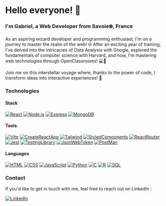 # Hello everyone! 👋

### I'm Gabriel, a Web Developer from Savoie❄️, France

As an aspiring wizard developer and programming enthusiast, I'm on a journey to master the realm of the web! 🌐 After an exciting year of training, I've delved into the intricacies of Data Analysis with Google, explored the fundamentals of computer science with Harvard, and now, I'm mastering web technologies through OpenClassrooms! 💻🎉

Join me on this interstellar voyage where, thanks to the power of code, I transform ideas into interactive experiences! 🚀

### Technologies
#### Stack
[![React](https://img.shields.io/badge/React-149ECA?style=for-the-badge&logo=react&logoColor=FFF)](https://react.dev/)
[![Node.js](https://img.shields.io/badge/Node.js-3F873F?style=for-the-badge&logo=nodedotjs&logoColor=FFF)](https://nodejs.org/en)
[![Express](https://img.shields.io/badge/Express-FCFCFC?style=for-the-badge&logo=express&logoColor=000)](https://expressjs.com/)
[![MongoDB](https://img.shields.io/badge/MongoDB-00ED64?style=for-the-badge&logo=mongodb&logoColor=FFF)](https://www.mongodb.com/)

#### Tools
[![Vite](https://img.shields.io/badge/Vite-AA4DFE?style=for-the-badge&logo=vite&logoColor=FFF)](https://vitejs.dev/)
[![CreateReactApp](https://img.shields.io/badge/Create_React_App-09D3AC?style=for-the-badge&logo=createreactapp&logoColor=FFF)](https://create-react-app.dev/)
[![Tailwind](https://img.shields.io/badge/Tailwind-38BDF8?style=for-the-badge&logo=tailwindcss&logoColor=FFF)](https://tailwindcss.com/)
[![StyledComponents](https://img.shields.io/badge/Styled_Components-FA96DE?style=for-the-badge&logo=styledcomponents&logoColor=000)](https://styled-components.com/)
[![ReactRouter](https://img.shields.io/badge/React_Router-F44250?style=for-the-badge&logo=reactrouter&logoColor=FFF)](https://reactrouter.com/en/main)
[![Jest](https://img.shields.io/badge/Jest-15C213?style=for-the-badge&logo=jest&logoColor=FFF)](https://jestjs.io/)
[![TestingLibrary](https://img.shields.io/badge/Testing_Library-FC4444?style=for-the-badge&logo=testinglibrary&logoColor=FFF)](https://testing-library.com/)
[![JsonWebToken](https://img.shields.io/badge/JWT-00B9F1?style=for-the-badge&logo=jsonwebtokens&logoColor=FFF)](https://jwt.io/)
[![PostMan](https://img.shields.io/badge/Postman-FF7430?style=for-the-badge&logo=postman&logoColor=FFF)](https://www.postman.com/)

#### Languages
[![HTML](https://img.shields.io/badge/HTML-black?style=for-the-badge&logo=html5)](https://developer.mozilla.org/docs/Web/HTML)
[![CSS](https://img.shields.io/badge/CSS-black?style=for-the-badge&logo=css3)](https://developer.mozilla.org/docs/Web/CSS)
[![JavaScript](https://img.shields.io/badge/Javasript-black?style=for-the-badge&logo=javascript)](https://developer.mozilla.org/docs/Web/JavaScript)
[![Python](https://img.shields.io/badge/Python-black?style=for-the-badge&logo=python)](https://www.python.org/)
[![C](https://img.shields.io/badge/C-black?style=for-the-badge&logo=C)](https://en.wikipedia.org/wiki/C_(programming_language))
[![R](https://img.shields.io/badge/R-black?style=for-the-badge&logo=R)](https://www.r-project.org/)
[![SQL](https://img.shields.io/badge/SQL-black?style=for-the-badge&logo=sqlite)](https://developer.mozilla.org/docs/Glossary/SQL)

### Contact

If you'd like to get in touch with me, feel free to reach out on LinkedIn :

[![LinkedIn](https://img.shields.io/badge/LinkedIn-0A66C2?style=for-the-badge&logo=linkedin&&logoColor=FFF)](https://www.linkedin.com/in/gabriel-wartelle/)
